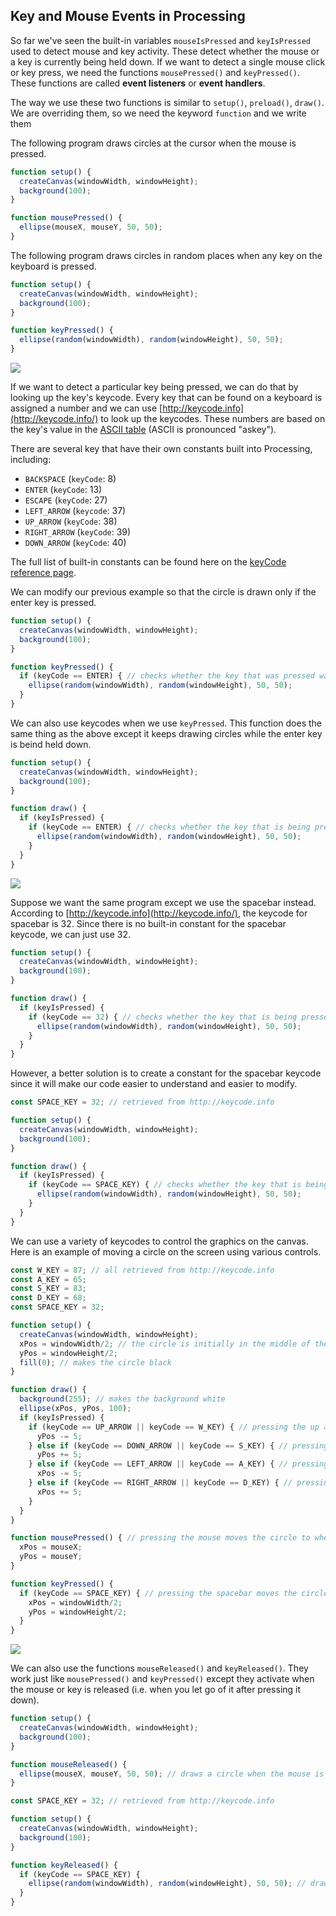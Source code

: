 ## Key and Mouse Events in Processing

So far we've seen the built-in variables `mouseIsPressed` and `keyIsPressed` used to detect mouse and key activity. These detect whether the mouse or a key is currently being held down. If we want to detect a single mouse click or key press, we need the functions `mousePressed()` and `keyPressed()`. These functions are called  **event listeners** or **event handlers**.

The way we use these two functions is similar to `setup()`, `preload()`, `draw()`.  We are overriding them, so we need the keyword `function` and we write them 

The following program draws circles at the cursor when the mouse is pressed.

```js
function setup() {
  createCanvas(windowWidth, windowHeight);
  background(100);
}

function mousePressed() {
  ellipse(mouseX, mouseY, 50, 50);
}
```

The following program draws circles in random places when any key on the keyboard is pressed.

```js
function setup() {
  createCanvas(windowWidth, windowHeight);
  background(100);
}

function keyPressed() {
  ellipse(random(windowWidth), random(windowHeight), 50, 50);
}
```

![](../Images/Random_Circles_1.png)

If we want to detect a particular key being pressed, we can do that by looking up the key's keycode. Every key that can be found on a keyboard  is assigned a number and we can use [http://keycode.info](http://keycode.info/) to look up the keycodes. These numbers are based on the key's value in the [ASCII table](https://www.cs.cmu.edu/~pattis/15-1XX/common/handouts/ascii.html) (ASCII is pronounced "askey"). 

There are several key that have their own constants built into Processing, including:

* `BACKSPACE` (`keyCode`: 8)
* `ENTER` (`keyCode`: 13)
* `ESCAPE` (`keyCode`: 27)
* `LEFT_ARROW` (`keycode`: 37)
* `UP_ARROW` (`keyCode`: 38)
* `RIGHT_ARROW` (`keyCode`: 39)
* `DOWN_ARROW` (`keyCode`: 40)

The full list of built-in constants can be found here on the [keyCode reference page](https://p5js.org/reference/#/p5/keyCode).

We can modify our previous example so that the circle is drawn only if the enter key is pressed.

```js
function setup() {
  createCanvas(windowWidth, windowHeight);
  background(100);
}

function keyPressed() {
  if (keyCode == ENTER) { // checks whether the key that was pressed was the enter key
    ellipse(random(windowWidth), random(windowHeight), 50, 50);
  }
}
```

We can also use keycodes when we use `keyPressed`. This function does the same thing as the above except it keeps drawing circles while the enter key is beind held down.

```js
function setup() {
  createCanvas(windowWidth, windowHeight);
  background(100);
}

function draw() {
  if (keyIsPressed) {
    if (keyCode == ENTER) { // checks whether the key that is being pressed is the enter key
      ellipse(random(windowWidth), random(windowHeight), 50, 50);
    }
  }
}
```

![](../Images/Random_Circles_2.png)

Suppose we want the same program except we use the spacebar instead. According to [http://keycode.info](http://keycode.info/), the keycode for spacebar is 32. Since there is no built-in constant for the spacebar keycode, we can just use 32.

```js
function setup() {
  createCanvas(windowWidth, windowHeight);
  background(100);
}

function draw() {
  if (keyIsPressed) {
    if (keyCode == 32) { // checks whether the key that is being pressed is the spacebar
      ellipse(random(windowWidth), random(windowHeight), 50, 50);
    }
  }
}
```

However, a better solution is to create a constant for the spacebar keycode since it will make our code easier to understand and easier to modify.

```js
const SPACE_KEY = 32; // retrieved from http://keycode.info

function setup() {
  createCanvas(windowWidth, windowHeight);
  background(100);
}

function draw() {
  if (keyIsPressed) {
    if (keyCode == SPACE_KEY) { // checks whether the key that is being pressed is the spacebar
      ellipse(random(windowWidth), random(windowHeight), 50, 50);
    }
  }
}
```

We can use a variety of keycodes to control the graphics on the canvas. Here is an example of moving a circle on the screen using various controls.

```js
const W_KEY = 87; // all retrieved from http://keycode.info
const A_KEY = 65;
const S_KEY = 83;
const D_KEY = 68; 
const SPACE_KEY = 32;

function setup() {
  createCanvas(windowWidth, windowHeight);
  xPos = windowWidth/2; // the circle is initially in the middle of the canvas
  yPos = windowHeight/2;
  fill(0); // makes the circle black
}

function draw() {
  background(255); // makes the background white
  ellipse(xPos, yPos, 100);
  if (keyIsPressed) {
    if (keyCode == UP_ARROW || keyCode == W_KEY) { // pressing the up arrow or the W key makes the circle move upwards
      yPos -= 5;
    } else if (keyCode == DOWN_ARROW || keyCode == S_KEY) { // pressing the down arrow or the S key makes the circle move downwards
      yPos += 5;
    } else if (keyCode == LEFT_ARROW || keyCode == A_KEY) { // pressing the left arrow or the A key makes the circle move to the left
      xPos -= 5;
    } else if (keyCode == RIGHT_ARROW || keyCode == D_KEY) { // pressing the right arrow or the D key makes the circle move to the left
      xPos += 5;
    }
  }
}

function mousePressed() { // pressing the mouse moves the circle to where the cursor is
  xPos = mouseX;
  yPos = mouseY;
}

function keyPressed() {
  if (keyCode == SPACE_KEY) { // pressing the spacebar moves the circle to the center of the screen
    xPos = windowWidth/2;
    yPos = windowHeight/2;
  }
}
```

![](../Images/Circle2.png)

We can also use the functions `mouseReleased()` and `keyReleased()`. They work just like `mousePressed()` and `keyPressed()` except they activate when the mouse or key is released (i.e. when you let go of it after pressing it down).

```js
function setup() {
  createCanvas(windowWidth, windowHeight);
  background(100);
}

function mouseReleased() {
  ellipse(mouseX, mouseY, 50, 50); // draws a circle when the mouse is released
}
```

```js
const SPACE_KEY = 32; // retrieved from http://keycode.info

function setup() {
  createCanvas(windowWidth, windowHeight);
  background(100);
}

function keyReleased() {
  if (keyCode == SPACE_KEY) {
    ellipse(random(windowWidth), random(windowHeight), 50, 50); // draws a circle when the spacebar is released
  }
}
```
